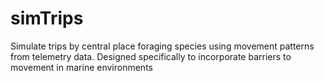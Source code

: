 # simTrips
Simulate trips by central place foraging species using movement patterns from telemetry data. Designed specifically to incorporate barriers to movement in marine environments
